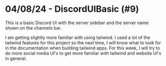 # 04/08/24 - DiscordUIBasic (#9)
This is a basic Discord UI with the server sidebar and the server name shown on the channels bar.

I am getting slightly more familiar with using tailwind. I used a lot of the tailwind features for this project so the next time, I will know what to look for in the documentation when building tailwind apps. For this week, I will try to do more social media UI's to get more familiar with tailwind and website UI's in general.
